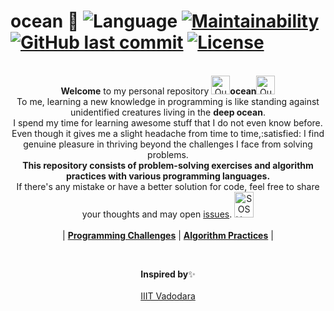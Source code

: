 # ocean :ocean: ![Language](https://img.shields.io/badge/language-Python%20%2F%20JavaScript-ff69b4.svg?style=flat-square) [![Maintainability](https://api.codeclimate.com/v1/badges/75e4a355d4eccf83eeee/maintainability)](https://codeclimate.com/github/jeffminsungkim/ocean/maintainability) [![GitHub last commit](https://img.shields.io/github/last-commit/jeffminsungkim/ocean.svg?branch=master&style=flat-square)](https://github.com/jeffminsungkim/ocean/commits/master) [![License](https://img.shields.io/badge/license-MIT-blue.svg?style=flat-square)](https://github.com/jeffminsungkim/ocean/blob/master/LICENSE)

<p align="center">
    <br>
    <b>Welcome</b> to my personal repository <a href="http://www.sherv.net/"><img alt="Quotation Sign" width=30 height=30 src="http://www.sherv.net/cm/emoticons/hand-gestures/quotation-sign-smiley-emoticon.gif"></a><b>ocean</b><a href="http://www.sherv.net/"><img alt="Quotation Sign" width=30 height=30 src="http://www.sherv.net/cm/emoticons/hand-gestures/quotation-sign-smiley-emoticon.gif"></a><br>
    To me, learning a new knowledge in programming is like standing against unidentified creatures living in the <b>deep ocean</b>.<br>
    I spend my time for learning awesome stuff that I do not even know before. Even though it gives me a slight headache from time to time,:satisfied: I find genuine pleasure in thriving beyond the challenges I face from solving problems.
    <br>
    <b>This repository consists of problem-solving exercises and algorithm practices with various programming languages.</b>
    <br>If there's any mistake or have a better solution for code, feel free to share your thoughts and may open <a href="https://github.com/jeffminsungkim/ocean/issues">issues</a>. <a href="http://www.sherv.net/"><img alt="SOS Hand" width=31 height=41 src="http://www.sherv.net/cm/emoticons/hand-gestures/sos-hand-smiley-emoticon.gif"></a>
    <br>
    <br>
    |
    <b><a href="https://github.com/jeffminsungkim/ocean/blob/master/challenges/README.md">Programming Challenges</a></b> |
    <b><a href="https://github.com/jeffminsungkim/ocean/blob/master/languages/README.md">Algorithm Practices</a></b> |
    <br>
</p>
<br>
<p align="center">
    <b>Inspired by</b><span>✨ </span>
    <br>
    <br>
    <a href="https://github.com/iiitv/algos">IIIT Vadodara</a>
</p>